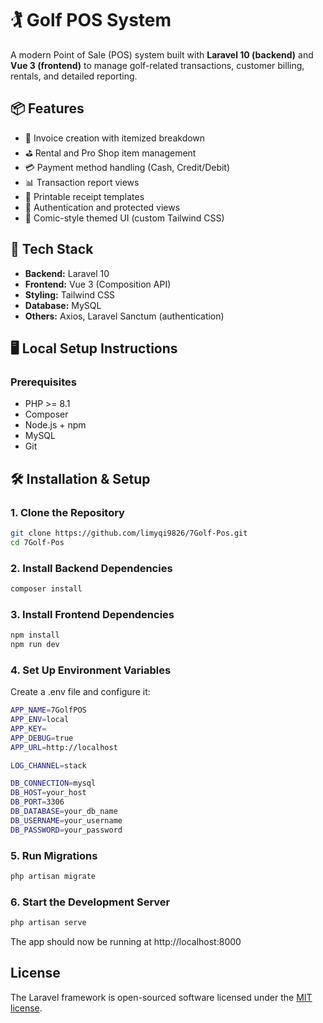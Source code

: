 # 🏌️ Golf POS System

A modern Point of Sale (POS) system built with **Laravel 10 (backend)** and **Vue 3 (frontend)** to manage golf-related transactions, customer billing, rentals, and detailed reporting.



## 📦 Features

- 🧾 Invoice creation with itemized breakdown
- ⛳ Rental and Pro Shop item management
- 💳 Payment method handling (Cash, Credit/Debit)
- 📊 Transaction report views
- 🧾 Printable receipt templates
- 🔐 Authentication and protected views
- 🎨 Comic-style themed UI (custom Tailwind CSS)



## 🔧 Tech Stack

- **Backend:** Laravel 10
- **Frontend:** Vue 3 (Composition API)
- **Styling:** Tailwind CSS
- **Database:** MySQL
- **Others:** Axios, Laravel Sanctum (authentication)



## 🖥️ Local Setup Instructions

### Prerequisites

- PHP >= 8.1
- Composer
- Node.js + npm
- MySQL
- Git



## 🛠️ Installation & Setup

### 1. Clone the Repository

```bash
git clone https://github.com/limyqi9826/7Golf-Pos.git
cd 7Golf-Pos
```

### 2. Install Backend Dependencies

```bash
composer install
```

### 3. Install Frontend Dependencies

```bash
npm install
npm run dev
```

### 4. Set Up Environment Variables

Create a .env file and configure it:

```bash
APP_NAME=7GolfPOS
APP_ENV=local
APP_KEY=
APP_DEBUG=true
APP_URL=http://localhost

LOG_CHANNEL=stack

DB_CONNECTION=mysql
DB_HOST=your_host
DB_PORT=3306
DB_DATABASE=your_db_name
DB_USERNAME=your_username
DB_PASSWORD=your_password
```

### 5. Run Migrations

```bash
php artisan migrate
```

### 6. Start the Development Server
```bash
php artisan serve
```
The app should now be running at http://localhost:8000


## License

The Laravel framework is open-sourced software licensed under the [MIT license](https://opensource.org/licenses/MIT).
